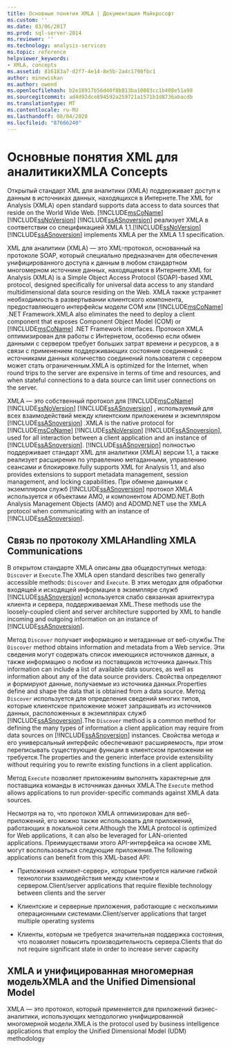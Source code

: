 ```yaml
---
title: Основные понятия XMLA | Документация Майкрософт
ms.custom: ''
ms.date: 03/06/2017
ms.prod: sql-server-2014
ms.reviewer: ''
ms.technology: analysis-services
ms.topic: reference
helpviewer_keywords:
- XMLA, concepts
ms.assetid: 816183a7-d2f7-4e14-8e5b-2a4c1798fbc1
author: minewiskan
ms.author: owend
ms.openlocfilehash: b2e18917b56d40f8b813ba10083cc1b408e51a98
ms.sourcegitcommit: ad4d92dce894592a259721a1571b1d8736abacdb
ms.translationtype: MT
ms.contentlocale: ru-RU
ms.lasthandoff: 08/04/2020
ms.locfileid: "87666240"
---
```

# <a name="xmla-concepts"></a><span data-ttu-id="a3550-102">Основные понятия XML для аналитики</span><span class="sxs-lookup"><span data-stu-id="a3550-102">XMLA Concepts</span></span>
  <span data-ttu-id="a3550-103">Открытый стандарт XML для аналитики (XMLA) поддерживает доступ к данным в источниках данных, находящихся в Интернете.</span><span class="sxs-lookup"><span data-stu-id="a3550-103">The XML for Analysis (XMLA) open standard supports data access to data sources that reside on the World Wide Web.</span></span> [!INCLUDE[msCoName](../../../includes/msconame-md.md)]<span data-ttu-id="a3550-104">[!INCLUDE[ssNoVersion](../../../includes/ssnoversion-md.md)] [!INCLUDE[ssASnoversion](../../../includes/ssasnoversion-md.md)] реализует XMLA в соответствии со спецификацией XMLA 1,1.</span><span class="sxs-lookup"><span data-stu-id="a3550-104">[!INCLUDE[ssNoVersion](../../../includes/ssnoversion-md.md)] [!INCLUDE[ssASnoversion](../../../includes/ssasnoversion-md.md)] implements XMLA per the XMLA 1.1 specification.</span></span>  
  
 <span data-ttu-id="a3550-105">XML для аналитики (XMLA) — это XML-протокол, основанный на протоколе SOAP, который специально предназначен для обеспечения унифицированного доступа к данным в любом стандартном многомерном источнике данных, находящемся в Интернете.</span><span class="sxs-lookup"><span data-stu-id="a3550-105">XML for Analysis (XMLA) is a Simple Object Access Protocol (SOAP)-based XML protocol, designed specifically for universal data access to any standard multidimensional data source residing on the Web.</span></span> <span data-ttu-id="a3550-106">XMLA также устраняет необходимость в развертывании клиентского компонента, предоставляющего интерфейсы модели COM или [!INCLUDE[msCoName](../../../includes/msconame-md.md)] .NET Framework.</span><span class="sxs-lookup"><span data-stu-id="a3550-106">XMLA also eliminates the need to deploy a client component that exposes Component Object Model (COM) or [!INCLUDE[msCoName](../../../includes/msconame-md.md)] .NET Framework interfaces.</span></span> <span data-ttu-id="a3550-107">Протокол XMLA оптимизирован для работы с Интернетом, особенно если обмен данными с сервером требует больших затрат времени и ресурсов, а в связи с применением поддерживающих состояние соединений с источниками данных количество соединений пользователя с сервером может стать ограниченным.</span><span class="sxs-lookup"><span data-stu-id="a3550-107">XMLA is optimized for the Internet, when round trips to the server are expensive in terms of time and resources, and when stateful connections to a data source can limit user connections on the server.</span></span>  
  
 <span data-ttu-id="a3550-108">XMLA — это собственный протокол для [!INCLUDE[msCoName](../../../includes/msconame-md.md)] [!INCLUDE[ssNoVersion](../../../includes/ssnoversion-md.md)] [!INCLUDE[ssASnoversion](../../../includes/ssasnoversion-md.md)] , используемый для всех взаимодействий между клиентским приложением и экземпляром [!INCLUDE[ssASnoversion](../../../includes/ssasnoversion-md.md)] .</span><span class="sxs-lookup"><span data-stu-id="a3550-108">XMLA is the native protocol for [!INCLUDE[msCoName](../../../includes/msconame-md.md)] [!INCLUDE[ssNoVersion](../../../includes/ssnoversion-md.md)] [!INCLUDE[ssASnoversion](../../../includes/ssasnoversion-md.md)], used for all interaction between a client application and an instance of [!INCLUDE[ssASnoversion](../../../includes/ssasnoversion-md.md)].</span></span> [!INCLUDE[ssASnoversion](../../../includes/ssasnoversion-md.md)] <span data-ttu-id="a3550-109">полностью поддерживает стандарт XML для аналитики (XMLA) версии 1.1, а также реализует расширения по управлению метаданными, управлению сеансами и блокировке.</span><span class="sxs-lookup"><span data-stu-id="a3550-109">fully supports XML for Analysis 1.1, and also provides extensions to support metadata management, session management, and locking capabilities.</span></span> <span data-ttu-id="a3550-110">При обмене данными с экземпляром служб [!INCLUDE[ssASnoversion](../../../includes/ssasnoversion-md.md)] протокол XMLA используется и объектами AMO, и компонентом ADOMD.NET.</span><span class="sxs-lookup"><span data-stu-id="a3550-110">Both Analysis Management Objects (AMO) and ADOMD.NET use the XMLA protocol when communicating with an instance of [!INCLUDE[ssASnoversion](../../../includes/ssasnoversion-md.md)].</span></span>  
  
## <a name="handling-xmla-communications"></a><span data-ttu-id="a3550-111">Связь по протоколу XMLA</span><span class="sxs-lookup"><span data-stu-id="a3550-111">Handling XMLA Communications</span></span>  
 <span data-ttu-id="a3550-112">В открытом стандарте XMLA описаны два общедоступных метода: `Discover` и `Execute`.</span><span class="sxs-lookup"><span data-stu-id="a3550-112">The XMLA open standard describes two generally accessible methods: `Discover` and `Execute`.</span></span> <span data-ttu-id="a3550-113">В этих методах для обработки входящей и исходящей информации в экземпляре служб [!INCLUDE[ssASnoversion](../../../includes/ssasnoversion-md.md)] используется слабо связанная архитектура клиента и сервера, поддерживаемая XML.</span><span class="sxs-lookup"><span data-stu-id="a3550-113">These methods use the loosely-coupled client and server architecture supported by XML to handle incoming and outgoing information on an instance of [!INCLUDE[ssASnoversion](../../../includes/ssasnoversion-md.md)].</span></span>  
  
 <span data-ttu-id="a3550-114">Метод `Discover` получает информацию и метаданные от веб-службы.</span><span class="sxs-lookup"><span data-stu-id="a3550-114">The `Discover` method obtains information and metadata from a Web service.</span></span> <span data-ttu-id="a3550-115">Эти сведения могут содержать список имеющихся источников данных, а также информацию о любом из поставщиков источника данных.</span><span class="sxs-lookup"><span data-stu-id="a3550-115">This information can include a list of available data sources, as well as information about any of the data source providers.</span></span> <span data-ttu-id="a3550-116">Свойства определяют и формируют данные, получаемые из источника данных.</span><span class="sxs-lookup"><span data-stu-id="a3550-116">Properties define and shape the data that is obtained from a data source.</span></span> <span data-ttu-id="a3550-117">Метод `Discover` используется для определения сведений многих типов, которые клиентское приложение может запрашивать из источников данных, расположенных в экземплярах служб [!INCLUDE[ssASnoversion](../../../includes/ssasnoversion-md.md)].</span><span class="sxs-lookup"><span data-stu-id="a3550-117">The `Discover` method is a common method for defining the many types of information a client application may require from data sources on [!INCLUDE[ssASnoversion](../../../includes/ssasnoversion-md.md)] instances.</span></span> <span data-ttu-id="a3550-118">Свойства метода и его универсальный интерфейс обеспечивают расширяемость, при этом переписывать существующие функции в клиентском приложении не требуется.</span><span class="sxs-lookup"><span data-stu-id="a3550-118">The properties and the generic interface provide extensibility without requiring you to rewrite existing functions in a client application.</span></span>  
  
 <span data-ttu-id="a3550-119">Метод `Execute` позволяет приложениям выполнять характерные для поставщика команды в источниках данных XMLA.</span><span class="sxs-lookup"><span data-stu-id="a3550-119">The `Execute` method allows applications to run provider-specific commands against XMLA data sources.</span></span>  
  
 <span data-ttu-id="a3550-120">Несмотря на то, что протокол XMLA оптимизирован для веб-приложений, его можно также использовать для приложений, работающих в локальной сети.</span><span class="sxs-lookup"><span data-stu-id="a3550-120">Although the XMLA protocol is optimized for Web applications, it can also be leveraged for LAN-oriented applications.</span></span> <span data-ttu-id="a3550-121">Преимуществами этого API-интерфейса на основе XML могут воспользоваться следующие приложения.</span><span class="sxs-lookup"><span data-stu-id="a3550-121">The following applications can benefit from this XML-based API:</span></span>  
  
-   <span data-ttu-id="a3550-122">Приложения «клиент-сервер», которым требуется наличие гибкой технологии взаимодействия между клиентом и сервером.</span><span class="sxs-lookup"><span data-stu-id="a3550-122">Client/server applications that require flexible technology between clients and the server</span></span>  
  
-   <span data-ttu-id="a3550-123">Клиентские и серверные приложения, работающие с несколькими операционными системами.</span><span class="sxs-lookup"><span data-stu-id="a3550-123">Client/server applications that target multiple operating systems</span></span>  
  
-   <span data-ttu-id="a3550-124">Клиенты, которым не требуется значительная поддержка состояния, что позволяет повысить производительность сервера.</span><span class="sxs-lookup"><span data-stu-id="a3550-124">Clients that do not require significant state in order to increase server capacity</span></span>  
  
## <a name="xmla-and-the-unified-dimensional-model"></a><span data-ttu-id="a3550-125">XMLA и унифицированная многомерная модель</span><span class="sxs-lookup"><span data-stu-id="a3550-125">XMLA and the Unified Dimensional Model</span></span>  
 <span data-ttu-id="a3550-126">XMLA — это протокол, который применяется для приложений бизнес-аналитики, использующих методологию унифицированной многомерной модели.</span><span class="sxs-lookup"><span data-stu-id="a3550-126">XMLA is the protocol used by business intelligence applications that employ the Unified Dimensional Model (UDM) methodology</span></span>  
  
  
